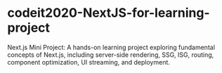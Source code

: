 # codeit2020-NextJS-for-learning-project
Next.js Mini Project: A hands-on learning project exploring fundamental concepts of Next.js, including server-side rendering, SSG, ISG, routing, component optimization, UI streaming, and deployment.
